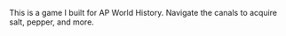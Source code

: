 This is a game I built for AP World History.  Navigate the canals to acquire salt, pepper, and more.
